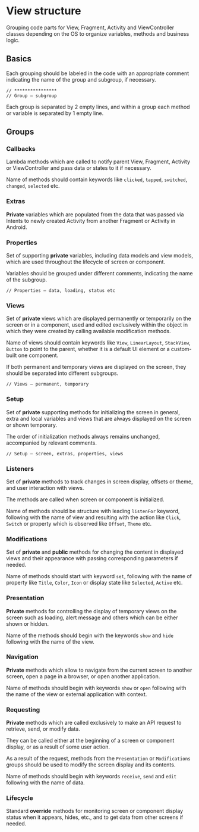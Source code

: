 # View structure

Grouping code parts for View, Fragment, Activity and ViewController classes depending on the OS to organize variables, methods and business logic.

## Basics

Each grouping should be labeled in the code with an appropriate comment indicating the name of the group and subgroup, if necessary.

```
// ****************
// Group – subgroup
```

Each group is separated by 2 empty lines, and within a group each method or variable is separated by 1 empty line.


## Groups

### Callbacks

Lambda methods which are called to notify parent View, Fragment, Activity or ViewController and pass data or states to it if necessary.

Name of methods should contain keywords like `clicked`, `tapped`, `switched`, `changed`, `selected` etc.


### Extras

**Private** variables which are populated from the data that was passed via Intents to newly created Activity from another Fragment or Activity in Android.


### Properties

Set of supporting **private** variables, including data models and view models, which are used throughout the lifecycle of screen or component.

Variables should be grouped under different comments, indicating the name of the subgroup.

```
// Properties – data, loading, status etc
```


### Views

Set of **private** views which are displayed permanently or temporarily on the screen or in a component, used and edited exclusively within the object in which they were created by calling available modification methods.

Name of views should contain keywords like `View`, `LinearLayout`, `StackView`, `Button` to point to the parent, whether it is a default UI element or a custom-built one component.

If both permanent and temporary views are displayed on the screen, they should be separated into different subgroups.

```
// Views – permanent, temporary
```


### Setup

Set of **private** supporting methods for initializing the screen in general, extra and local variables and views that are always displayed on the screen or shown temporary.

The order of initialization methods always remains unchanged, accompanied by relevant comments.

```
// Setup – screen, extras, properties, views
```


### Listeners

Set of **private** methods to track changes in screen display, offsets or theme, and user interaction with views.

The methods are called when screen or component is initialized.

Name of methods should be structure with leading `listenFor` keyword, following with the name of view and resulting with the action like `Click`, `Switch` or property which is observed like `Offset`, `Theme` etc.


### Modifications

Set of **private** and **public** methods for changing the content in displayed views and their appearance with passing corresponding parameters if needed.

Name of methods should start with keyword `set`, following with the name of property like `Title`, `Color`, `Icon` or display state like `Selected`, `Active` etc.


### Presentation

**Private** methods for controlling the display of temporary views on the screen such as loading, alert message and others which can be either shown or hidden.

Name of the methods should begin with the keywords `show` and `hide` following with the name of the view.


### Navigation

**Private** methods which allow to navigate from the current screen to another screen, open a page in a browser, or open another application.

Name of methods should begin with keywords `show` or `open` following with the name of the view or external application with context.


### Requesting

**Private** methods which are called exclusively to make an API request to retrieve, send, or modify data.

They can be called either at the beginning of a screen or component display, or as a result of some user action.

As a result of the request, methods from the `Presentation` or `Modifications` groups should be used to modify the screen display and its contents.

Name of methods should begin with keywords `receive`, `send` and `edit` following with the name of data.


### Lifecycle

Standard **override** methods for monitoring screen or component display status when it appears, hides, etc., and to get data from other screens if needed.
